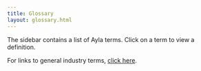```yaml
---
title: Glossary
layout: glossary.html
---
```


The sidebar contains a list of Ayla terms. Click on a term to view a definition.

For links to general industry terms, [click here](/glossary/industry).